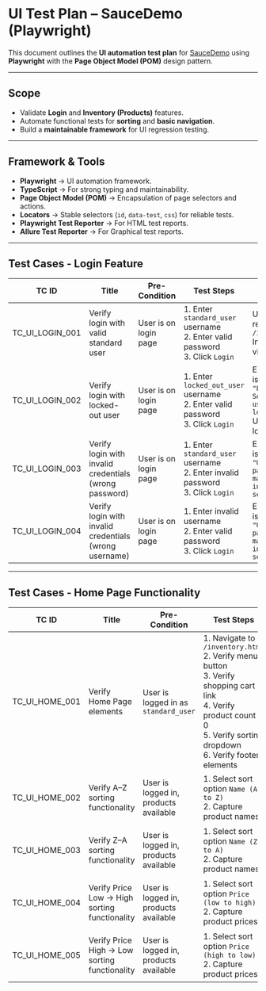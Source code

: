 # UI Test Plan – SauceDemo (Playwright)

This document outlines the **UI automation test plan** for [SauceDemo](https://www.saucedemo.com/) using **Playwright** with the **Page Object Model (POM)** design pattern.

---

## Scope
- Validate **Login** and **Inventory (Products)** features.
- Automate functional tests for **sorting** and **basic navigation**.
- Build a **maintainable framework** for UI regression testing.

---

## Framework & Tools
- **Playwright** → UI automation framework.
- **TypeScript** → For strong typing and maintainability.
- **Page Object Model (POM)** → Encapsulation of page selectors and actions.
- **Locators** → Stable selectors (`id`, `data-test`, `css`) for reliable tests.
- **Playwright Test Reporter** → For HTML test reports.
- **Allure Test Reporter** → For Graphical test reports.

---

## Test Cases - Login Feature

| **TC ID** | **Title** | **Pre-Condition** | **Test Steps** | **Expected Result** |
|-----------|-----------|-------------------|----------------|----------------------|
| TC_UI_LOGIN_001 | Verify login with valid standard user | User is on login page | 1. Enter `standard_user` username <br> 2. Enter valid password <br> 3. Click `Login` | User is redirected to `/inventory.html` <br> Inventory list is visible |
| TC_UI_LOGIN_002 | Verify login with locked-out user | User is on login page | 1. Enter `locked_out_user` username <br> 2. Enter valid password <br> 3. Click `Login` | Error message is displayed: `"Epic sadface: Sorry, this user has been locked out."` <br>  User stays on login page |
| TC_UI_LOGIN_003 | Verify login with invalid credentials (wrong password) | User is on login page | 1. Enter `standard_user` username <br> 2. Enter invalid password <br> 3. Click `Login` | Error message is displayed: `"Username and password do not match any user in this service"` |
| TC_UI_LOGIN_004 | Verify login with invalid credentials (wrong username) | User is on login page | 1. Enter invalid username <br> 2. Enter valid password <br> 3. Click `Login` | Error message is displayed: `"Username and password do not match any user in this service"` |


---

##  Test Cases - Home Page Functionality

| **TC ID** | **Title** | **Pre-Condition** | **Test Steps** | **Expected Result** |
|-----------|-----------|-------------------|----------------|----------------------|
| TC_UI_HOME_001 | Verify Home Page elements | User is logged in as `standard_user` | 1. Navigate to `/inventory.html` <br> 2. Verify menu button <br> 3. Verify shopping cart link <br> 4. Verify product count > 0 <br> 5. Verify sorting dropdown <br> 6. Verify footer elements | Menu button is visible <br> Shopping cart link is visible <br> Product count > 0 <br> Sorting dropdown is visible <br> Footer elements are present |
| TC_UI_HOME_002 | Verify A–Z sorting functionality | User is logged in, products available | 1. Select sort option `Name (A to Z)` <br> 2. Capture product names | Product names are sorted alphabetically (ascending) |
| TC_UI_HOME_003 | Verify Z–A sorting functionality | User is logged in, products available | 1. Select sort option `Name (Z to A)` <br> 2. Capture product names | Product names are sorted alphabetically (descending) |
| TC_UI_HOME_004 | Verify Price Low → High sorting functionality | User is logged in, products available | 1. Select sort option `Price (low to high)` <br> 2. Capture product prices |  Product prices are sorted in ascending order |
| TC_UI_HOME_005 | Verify Price High → Low sorting functionality | User is logged in, products available | 1. Select sort option `Price (high to low)` <br> 2. Capture product prices |  Product prices are sorted in descending order |

